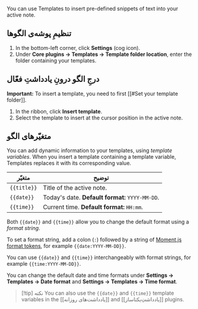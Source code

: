 You can use Templates to insert pre-defined snippets of text into your active note.

## تنظیمِ پوشه‌ی الگوها

1. In the bottom-left corner, click **Settings** (cog icon).
2. Under **Core plugins → Templates → Template folder location**, enter the folder containing your templates.

## درجِ الگو درونِ یادداشتِ فعّال

**Important:**  To insert a template, you need to first [[#Set your template folder]].

1. In the ribbon, click **Insert template**.
2. Select the template to insert at the cursor position in the active note.

## متغیّرهای الگو

You can add dynamic information to your templates, using _template variables_. When you insert a template containing a template variable, Templates replaces it with its corresponding value.

| متغیّر    | توضیح                                     |
|-------------|-------------------------------------------------|
| `{{title}}` | Title of the active note.                       |
| `{{date}}`  | Today's date. **Default format:** `YYYY-MM-DD`. |
| `{{time}}`  | Current time. **Default format:** `HH:mm`.      |

Both `{{date}}` and `{{time}}` allow you to change the default format using a _format string_.

To set a format string, add a colon (`:`) followed by a string of [Moment.js format tokens](https://momentjs.com/docs/#/displaying/format/), for example `{{date:YYYY-MM-DD}}`.

You can use `{{date}}` and `{{time}}` interchangeably with format strings, for example `{{time:YYYY-MM-DD}}`.

You can change the default date and time formats under **Settings → Templates → Date format** and **Settings → Templates → Time format**.

> [!tip] نکته
> You can also use the `{{date}}` and `{{time}}` template variables in the [[یادداشت‌های روزانه]] and [[یادداشتِ‌یکتاساز]] plugins.

